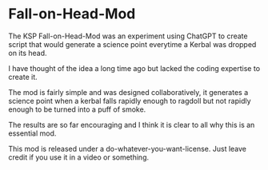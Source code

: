 # Fall-on-Head-Mod

The KSP Fall-on-Head-Mod was an experiment using ChatGPT to create script that would generate a science point everytime a Kerbal was dropped on its head.

I have thought of the idea a long time ago but lacked the coding expertise to create it.

The mod is fairly simple and was designed collaboratively, it generates a science point when a kerbal falls rapidly enough to ragdoll but not rapidly enough to be turned into a puff of smoke.

The results are so far encouraging and I think it is clear to all why this is an essential mod.

This mod is released under a do-whatever-you-want-license. Just leave credit if you use it in a video or something.
